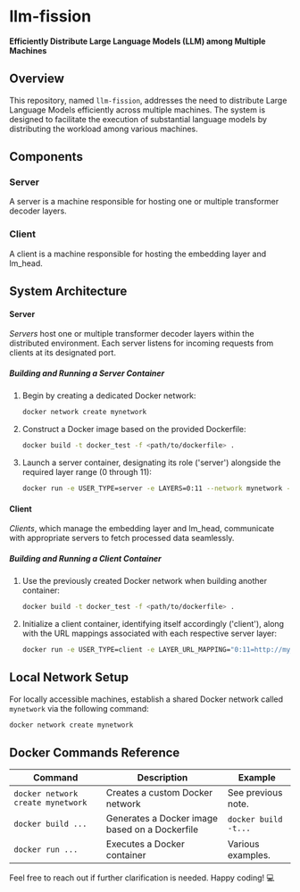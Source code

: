 # llm-fission

**Efficiently Distribute Large Language Models (LLM) among Multiple Machines**

## Overview

This repository, named `llm-fission`, addresses the need to distribute Large Language Models efficiently across multiple machines. The system is designed to facilitate the execution of substantial language models by distributing the workload among various machines.

## Components

### Server
A server is a machine responsible for hosting one or multiple transformer decoder layers.

### Client
A client is a machine responsible for hosting the embedding layer and lm_head.

## System Architecture
#### Server
*Servers* host one or multiple transformer decoder layers within the distributed environment. Each server listens for incoming requests from clients at its designated port.

##### Building and Running a Server Container
1. Begin by creating a dedicated Docker network:
   ```bash
   docker network create mynetwork
   ```

2. Construct a Docker image based on the provided Dockerfile:
   ```bash
   docker build -t docker_test -f <path/to/dockerfile> .
   ```

3. Launch a server container, designating its role ('server') alongside the required layer range (0 through 11):
   ```bash
   docker run -e USER_TYPE=server -e LAYERS=0:11 --network mynetwork -p 7001:7001 --name my_container docker_test
   ```

#### Client
*Clients*, which manage the embedding layer and lm_head, communicate with appropriate servers to fetch processed data seamlessly.

##### Building and Running a Client Container
1. Use the previously created Docker network when building another container:
   ```bash
   docker build -t docker_test -f <path/to/dockerfile> .
   ```

2. Initialize a client container, identifying itself accordingly ('client'), along with the URL mappings associated with each respective server layer:
   ```bash
   docker run -e USER_TYPE=client -e LAYER_URL_MAPPING="0:11=http://my_container:7001/block," --network mynetwork -p 7002:7002 --name my_container2 docker_test
   ```

## Local Network Setup
For locally accessible machines, establish a shared Docker network called `mynetwork` via the following command:

```bash
docker network create mynetwork
```

## Docker Commands Reference
| Command                          | Description                               | Example           |
|----------------------------------|-------------------------------------------|-------------------|
| `docker network create mynetwork` | Creates a custom Docker network            | See previous note. |
| `docker build ...`              | Generates a Docker image based on a Dockerfile  | `docker build -t...`|
| `docker run ...`                | Executes a Docker container                | Various examples. |

Feel free to reach out if further clarification is needed. Happy coding! 💻
```
